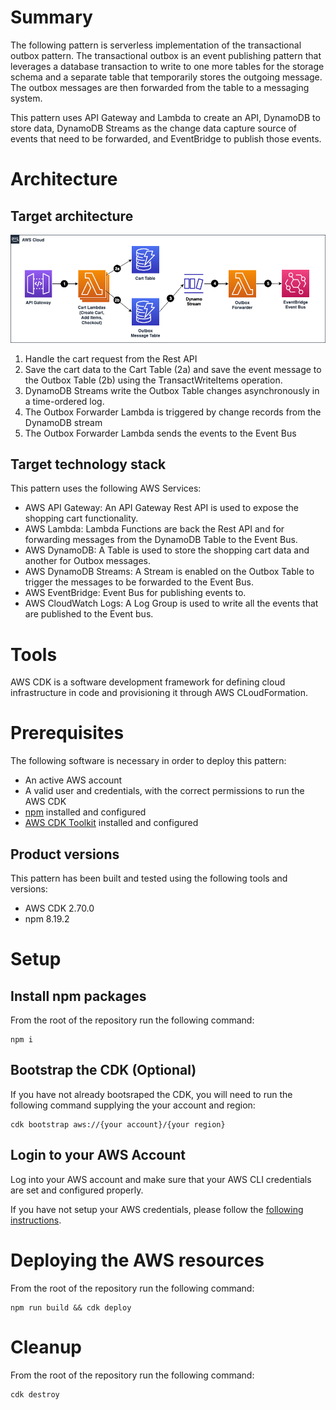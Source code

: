 # Summary
The following pattern is serverless implementation of the transactional outbox pattern.   The transactional outbox is an event publishing pattern that leverages a database transaction to write to one more tables for the storage schema and a separate table that temporarily stores the outgoing message.  The outbox messages are then forwarded from the table to a messaging system.

This pattern uses API Gateway and Lambda to create an API, DynamoDB to store data, DynamoDB Streams as the change data capture source of events that need to be forwarded, and EventBridge to publish those events.

# Architecture
## Target architecture
![target architecture](architecture.png "Target architecture")
1. Handle the cart request from the Rest API
1. Save the cart data to the Cart Table (2a) and save the event message to the Outbox Table (2b) using the TransactWriteItems operation.
1. DynamoDB Streams write the Outbox Table changes asynchronously in a time-ordered log.
1. The Outbox Forwarder Lambda is triggered by change records from the DynamoDB stream
1. The Outbox Forwarder Lambda sends the events to the Event Bus

## Target technology stack
This pattern uses the following AWS Services:
- AWS API Gateway: An API Gateway Rest API is used to expose the shopping cart functionality.
- AWS Lambda: Lambda Functions are back the Rest API and for forwarding messages from the DynamoDB Table to the Event Bus.
- AWS DynamoDB: A Table is used to store the shopping cart data and another for Outbox messages.
- AWS DynamoDB Streams: A Stream is enabled on the Outbox Table to trigger the messages to be forwarded to the Event Bus.
- AWS EventBridge: Event Bus for publishing events to.
- AWS CloudWatch Logs: A Log Group is used to write all the events that are published to the Event bus.

# Tools
AWS CDK is a software development framework for defining cloud infrastructure in code and provisioning it through AWS CLoudFormation.

# Prerequisites
The following software is necessary in order to deploy this pattern:
- An active AWS account
- A valid user and credentials, with the correct permissions to run the AWS CDK
- [npm](https://docs.npmjs.com/about-npm) installed and configured
- [AWS CDK Toolkit](https://docs.aws.amazon.com/cdk/v2/guide/getting_started.html) installed and configured

## Product versions
This pattern has been built and tested using the following tools and versions:
- AWS CDK 2.70.0
- npm 8.19.2


# Setup
## Install npm packages
From the root of the repository run the following command:
```terminal
npm i
```

## Bootstrap the CDK (Optional)
If you have not already bootsraped the CDK, you will need to run the following command supplying the your account and region:
```terminal
cdk bootstrap aws://{your account}/{your region}
```

## Login to your AWS Account
Log into your AWS account and make sure that your AWS CLI credentials are set and configured properly.

If you have not setup your AWS credentials, please follow the [following instructions](https://docs.aws.amazon.com/cli/latest/userguide/cli-chap-configure.html).

<insert content>

# Deploying the AWS resources
From the root of the repository run the following command:
```terminal
npm run build && cdk deploy
```

# Cleanup
From the root of the repository run the following command:
```terminal
cdk destroy
```
